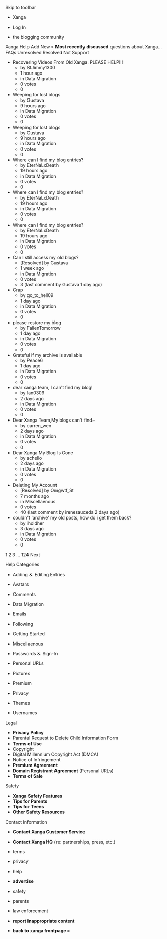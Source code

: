Skip to toolbar

*   Xanga

*   Log In

*   the blogging community

Xanga Help Add New » **Most recently discussed** questions about Xanga… FAQs Unresolved Resolved Not Support

*   Recovering Videos From Old Xanga. PLEASE HELP!!!
    *   by StJimmy1300
    *   1 hour ago
    *   in Data Migration
    *   0 votes
    *   0
*   Weeping for lost blogs
    *   by Gustava
    *   9 hours ago
    *   in Data Migration
    *   0 votes
    *   0
*   Weeping for lost blogs
    *   by Gustava
    *   9 hours ago
    *   in Data Migration
    *   0 votes
    *   0
*   Where can I find my blog entries?
    *   by EterNaLxDeath
    *   19 hours ago
    *   in Data Migration
    *   0 votes
    *   0
*   Where can I find my blog entries?
    *   by EterNaLxDeath
    *   19 hours ago
    *   in Data Migration
    *   0 votes
    *   0
*   Where can I find my blog entries?
    *   by EterNaLxDeath
    *   19 hours ago
    *   in Data Migration
    *   0 votes
    *   0
*   Can I still access my old blogs?
    *   \[Resolved\] by Gustava
    *   1 week ago
    *   in Data Migration
    *   0 votes
    *   3 (last comment by Gustava 1 day ago)
*   Crap
    *   by go\_to\_hell09
    *   1 day ago
    *   in Data Migration
    *   0 votes
    *   0
*   please restore my blog
    *   by FallenTomorrow
    *   1 day ago
    *   in Data Migration
    *   0 votes
    *   0
*   Grateful if my archive is available
    *   by Peace6
    *   1 day ago
    *   in Data Migration
    *   0 votes
    *   0
*   dear xanga team, I can't find my blog!
    *   by Ian0309
    *   2 days ago
    *   in Data Migration
    *   0 votes
    *   0
*   Dear Xanga Team,My blogs can't find~
    *   by carren\_wen
    *   2 days ago
    *   in Data Migration
    *   0 votes
    *   0
*   Dear Xanga My Blog Is Gone
    *   by schello
    *   2 days ago
    *   in Data Migration
    *   0 votes
    *   0
*   Deleting My Account
    *   \[Resolved\] by Omgwtf\_St
    *   7 months ago
    *   in Miscellaenous
    *   0 votes
    *   40 (last comment by irenesauceda 2 days ago)
*   couldn't 'archive' my old posts, how do i get them back?
    *   by iholdher
    *   3 days ago
    *   in Data Migration
    *   0 votes
    *   0

1 2 3 ... 124 Next

Help Categories

*   Adding &. Editing Entries
*   Avatars
*   Comments
*   Data Migration
*   Emails
*   Following
*   Getting Started
*   Miscellaenous

*   Passwords &. Sign-In
*   Personal URLs
*   Pictures
*   Premium
*   Privacy
*   Themes
*   Usernames

Legal

*   **Privacy Policy**
*   Parental Request to Delete Child Information Form
*   **Terms of Use**
*   Copyright
*   Digital Millennium Copyright Act (DMCA)
*   Notice of Infringement
*   **Premium Agreement**
*   **Domain Registrant Agreement** (Personal URLs)
*   **Terms of Sale**

Safety

*   **Xanga Safety Features**
*   **Tips for Parents**
*   **Tips for Teens**
*   **Other Safety Resources**

Contact Information

*   **Contact Xanga Customer Service**
*   **Contact Xanga HQ** (re: partnerships, press, etc.)

*   terms
*   privacy
*   help
*   **advertise**

*   safety
*   parents
*   law enforcement
*   **report inappropriate content**

*   **back to xanga frontpage »**
